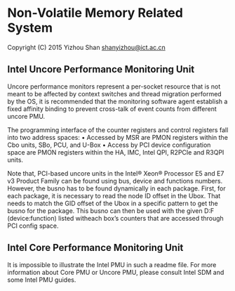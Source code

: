 # Non-Volatile Memory Related System

Copyright (C) 2015 Yizhou Shan <shanyizhou@ict.ac.cn>

## Intel Uncore Performance Monitoring Unit

Uncore performance monitors represent a per-socket resource that is not meant
to be affected by context switches and thread migration performed by the OS,
it is recommended that the monitoring software agent establish a fixed affinity
binding to prevent cross-talk of event counts from different uncore PMU.

The programming interface of the counter registers and control registers fall
into two address spaces:
 • Accessed by MSR are PMON registers within the Cbo units, SBo, PCU, and U-Box
 • Access by PCI device configuration space are PMON registers within the HA,
   IMC, Intel QPI, R2PCIe and R3QPI units.

Note that, PCI-based uncore units in the Intel® Xeon® Processor E5 and E7 v3
Product Family can be found using bus, device and functions numbers. However,
the busno has to be found dynamically in each package. First, for each package,
it is necessary to read the node ID offset in the Ubox. That needs to match
the GID offset of the Ubox in a specific pattern to get the busno for the
package. This busno can then be used with the given D:F (device:function)
listed witheach box’s counters that are accessed through PCI config space.

## Intel Core Performance Monitoring Unit

It is impossible to illustrate the Intel PMU in such a readme file. For more
information about Core PMU or Uncore PMU, please consult Intel SDM and some
Intel PMU guides.
